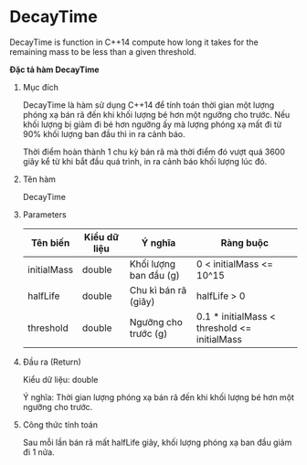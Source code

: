 # DecayTime

DecayTime is function in C++14 compute how long it takes for the remaining mass to be less than a given threshold.

**Đặc tả hàm DecayTime**

1. Mục đích

    DecayTime là hàm sử dụng C++14 để tính toán thời gian một lượng phóng xạ bán rã đến khi khối lượng bé hơn một ngưỡng cho trước. Nếu khối lượng bị giảm đi bé hơn ngưỡng ấy mà lượng phóng xạ mất đi từ 90% khối lượng ban đầu thì in ra cảnh báo.

    Thời điểm hoàn thành 1 chu kỳ bán rã mà thời điểm đó vượt quá 3600 giây kể từ khi bắt đầu quá trình, in ra cảnh báo khối lượng lúc đó.

2. Tên hàm

    DecayTime

3. Parameters

    | Tên biến    | Kiểu dữ liệu | Ý nghĩa                   | Ràng buộc       |
    |-------------|--------------|---------------------------|-----------------|
    | initialMass     | double        | Khối lượng ban đầu (g)            | 0 < initialMass <= 10^15     | 
    | halfLife    | double        | Chu kì bán rã (giây)              |  halfLife > 0   |
    | threshold       | double        | Ngưỡng cho trước (g)                   | 0.1 * initialMass  < threshold <= initialMass    | 

4. Đầu ra (Return)

    Kiểu dữ liệu: double

    Ý nghĩa: Thời gian lượng phóng xạ bán rã đến khi khối lượng bé hơn một ngưỡng cho trước.

5. Công thức tính toán

   Sau mỗi lần bán rã mất halfLife giây, khối lượng phóng xạ ban đầu giảm đi 1 nửa.

